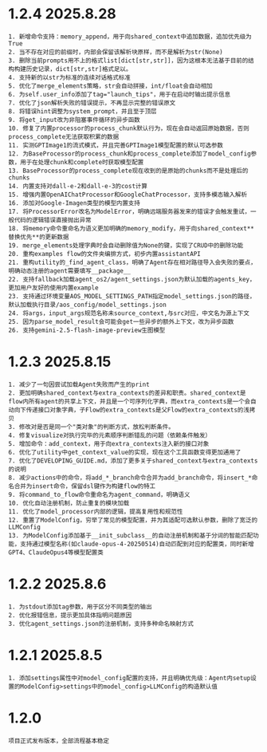 # 1.2.4 2025.8.28
    1. 新增命令支持：memory_append，用于向shared_context中追加数据，追加优先级为True
    2. 当不存在对应的前缀时，内部会保留该解析块原样，而不是解析为str(None)
    3. 删除当前prompts用不上的格式list[dict[str,str]]，因为这根本无法基于目前的结构构建历史记录，dict[str,str]格式足以。
    4. 支持新的以str为标准的连续对话格式标准
    5. 优化了merge_elements策略，str会自动拼接，int/float会自动相加
    6. 为self.user_info添加了tag="launch_tips"，用于在启动时输出提示信息
    7. 优化了json解析失败的错误提示，不再显示完整的错误原文
    8. 将错误hint调整为system_prompt，并且至于顶层
    9. 将get_input改为非阻塞事件循环的异步函数
    10. 修复了内置processor的process_chunk默认行为，现在会自动返回原始数据，否则process_complete无法获取积累的数据
    11. 实测GPTImage1的流式模式，并且完善GPTImage1模型配置的默认可选参数
    12. 为BaseProcessor的process_chunk和process_complete添加了model_config参数，用于在处理chunk和complete时获取模型配置
    13. BaseProcessor的process_complete现在收到的是原始的chunks而不是处理后的chunks
    14. 内置支持对dall-e-2和dall-e-3的cost计算
    15. 增强内置OpenAIChatProcessor和GoogleChatProcessor，支持多模态输入解析
    16. 添加对Google-Imagen类型的模型内置支持
    17. 将ProcessorError改名为ModelError，明确远端服务器发来的错误才会触发重试，一般代码的逻辑错误直接抛出异常
    18. 将memory命令重命名为语义更加明确的memory_modify，用于向shared_context**替换优先**的更新数据
    19. merge_elements处理字典时会自动删除值为None的键，实现了CRUD中的删除功能
    20. 重构examples flow的文件夹编排方式，初步内置assistantAPI
    21. 重构utility的_find_agent_class，明确了Agent存在相对路径导入会失败的要点，明确动态注册的agent需要填写__package__
    22. 支持fallback加载agent_os2/agent_settings.json为默认加载的agents_key，更加用户友好的使用内置example
    23. 支持通过环境变量AOS_MODEL_SETTINGS_PATH指定model_settings.json的路径，默认加载执行目录/aos_config/model_settings.json
    24. 将args，input_args规范名称未source_context,与src对应，中文名为源上下文
    25. 因为parse_model_result会可能会get一些异步的额外上下文，改为异步函数
    26. 支持gemini-2.5-flash-image-preview生图模型
# 1.2.3 2025.8.15
    1. 减少了一句因尝试加载Agent失败而产生的print
    2. 更加明确shared_context与extra_contexts的差异和职责。shared_context是flow内所有agent的共享上下文，并且是一个可序列化字典，而extra_contexts是一个会自动向下传递接口对象字典，子Flow的extra_contexts是父Flow的extra_contexts的浅拷贝
    3. 修改对是否是同一个"类对象"的判断方式，放松判断条件。
    4. 修复visualize对执行完毕的元素顺序判断错乱的问题（依赖条件触发）
    5. 增加命令：add_context，用于向extra_contexts注入新的接口对象
    6. 优化了utility中get_context_value的实现，现在这个工具函数变得更加通用了
    7. 优化了DEVELOPING_GUIDE.md，添加了更多关于shared_context与extra_contexts的说明
    8. 减少actions中的命令，将add_*_branch命令合并为add_branch命令，将insert_*命名合并为insert命令，保留dsl键作为构建flow的特工
    9. 将command_to_flow命令重命名为agent_command，明确语义
    10. 优化自动注册机制，防止重复的模块加载
    11. 优化了model_processor内部的逻辑，提高复用性和规范性
    12. 重置了ModelConfig，穷举了常见的模型配置，并为其适配可选默认参数，删除了宽泛的LLMConfig
    13. 为ModelConfig添加基于__init_subclass__的自动注册机制和基于分词的智能匹配功能，支持通过模型名称(如claude-opus-4-20250514)自动匹配到对应的配置类，同时新增GPT4、ClaudeOpus4等模型配置类
# 1.2.2 2025.8.6
    1. 为stdout添加tag参数，用于区分不同类型的输出
    2. 优化报错信息，提示更加具体指明问题原因
    3. 优化agent_settings.json的注册机制，支持多种命名映射方式
# 1.2.1 2025.8.5
    1. 添加settings属性中对model_config配置的支持，并且明确优先级：Agent内setup设置的ModelConfig>settings中的model_config>LLMConfig的构造默认值
# 1.2.0 
    项目正式发布版本，全部流程基本稳定